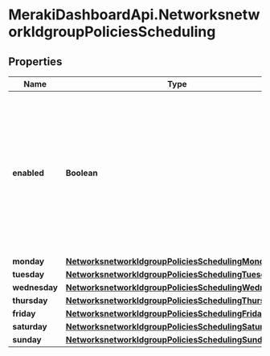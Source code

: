 # MerakiDashboardApi.NetworksnetworkIdgroupPoliciesScheduling

## Properties
Name | Type | Description | Notes
------------ | ------------- | ------------- | -------------
**enabled** | **Boolean** | Whether scheduling is enabled (true) or disabled (false). Defaults to false. If true, the schedule objects for each day of the week (monday - sunday) are parsed. | [optional] 
**monday** | [**NetworksnetworkIdgroupPoliciesSchedulingMonday**](NetworksnetworkIdgroupPoliciesSchedulingMonday.md) |  | [optional] 
**tuesday** | [**NetworksnetworkIdgroupPoliciesSchedulingTuesday**](NetworksnetworkIdgroupPoliciesSchedulingTuesday.md) |  | [optional] 
**wednesday** | [**NetworksnetworkIdgroupPoliciesSchedulingWednesday**](NetworksnetworkIdgroupPoliciesSchedulingWednesday.md) |  | [optional] 
**thursday** | [**NetworksnetworkIdgroupPoliciesSchedulingThursday**](NetworksnetworkIdgroupPoliciesSchedulingThursday.md) |  | [optional] 
**friday** | [**NetworksnetworkIdgroupPoliciesSchedulingFriday**](NetworksnetworkIdgroupPoliciesSchedulingFriday.md) |  | [optional] 
**saturday** | [**NetworksnetworkIdgroupPoliciesSchedulingSaturday**](NetworksnetworkIdgroupPoliciesSchedulingSaturday.md) |  | [optional] 
**sunday** | [**NetworksnetworkIdgroupPoliciesSchedulingSunday**](NetworksnetworkIdgroupPoliciesSchedulingSunday.md) |  | [optional] 
